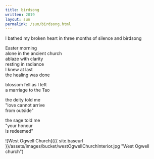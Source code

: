 ```yaml
---
title: birdsong
written: 2019
layout: sun
permalink: /sun/birdsong.html
---
```


<div class="poem">
I bathed my broken heart  
in three months of silence  
and birdsong

Easter morning  
alone in the ancient church  
ablaze with clarity  
resting in radiance  
I knew at last  
the healing was done

blossom fell as I left  
a marriage to the Tao

the deity told me  
"love cannot arrive  
from outside"  

the sage told me  
"your honour  
is redeemed"
</div>

![West Ogwell Church]({{ site.baseurl }}/assets/images/bucket/westOgwellChurchInterior.jpg "West Ogwell church")
